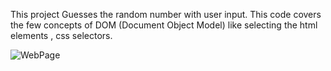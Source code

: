 This project Guesses the random number with user input.
This code covers the few concepts of DOM (Document Object Model) like selecting the html elements , css selectors.

![WebPage](image.png)
